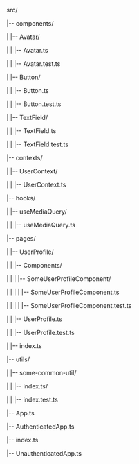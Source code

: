 src/

|-- components/

|   |-- Avatar/

|   |   |-- Avatar.ts

|   |   |-- Avatar.test.ts

|   |-- Button/

|   |   |-- Button.ts

|   |   |-- Button.test.ts

|   |-- TextField/

|   |   |-- TextField.ts

|   |   |-- TextField.test.ts

|-- contexts/

|   |-- UserContext/

|   |   |-- UserContext.ts

|-- hooks/

|   |-- useMediaQuery/

|   |   |-- useMediaQuery.ts

|-- pages/

|   |-- UserProfile/

|   |   |-- Components/

|   |   |   |-- SomeUserProfileComponent/

|   |   |   |   |-- SomeUserProfileComponent.ts

|   |   |   |   |-- SomeUserProfileComponent.test.ts

|   |   |-- UserProfile.ts

|   |   |-- UserProfile.test.ts

|   |-- index.ts

|-- utils/

|   |-- some-common-util/

|   |   |-- index.ts/

|   |   |-- index.test.ts

|-- App.ts

|-- AuthenticatedApp.ts

|-- index.ts

|-- UnauthenticatedApp.ts